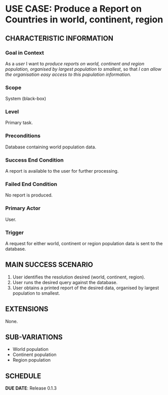 # USE CASE: Produce a Report on Countries in world, continent, region

## CHARACTERISTIC INFORMATION

### Goal in Context

As a *user* I want to *produce reports on world, continent and region population, organised by largest population to smallest*, 
so that *I can allow the organisation easy access to this population information.*

### Scope

System (black-box)

### Level

Primary task.

### Preconditions

Database containing world population data.

### Success End Condition

A report is available to the user for further processing.

### Failed End Condition

No report is produced.

### Primary Actor

User.

### Trigger

A request for either world, continent or region population data is sent to the database.

## MAIN SUCCESS SCENARIO

1. User identifies the resolution desired (world, continent, region).
2. User runs the desired query against the database.
3. User obtains a printed report of the desired data, organised by largest population to smallest. 

## EXTENSIONS

None.

## SUB-VARIATIONS

- World population
- Continent population
- Region population

## SCHEDULE

**DUE DATE**: Release 0.1.3
